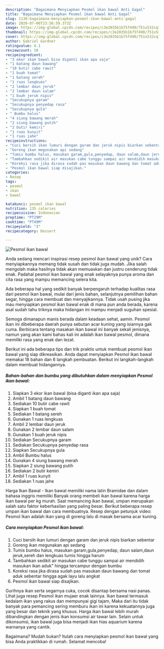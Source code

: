 ```yaml
---
description: "Bagaimana Menyiapkan Pesmol ikan bawal Anti Gagal"
title: "Bagaimana Menyiapkan Pesmol ikan bawal Anti Gagal"
slug: 1138-bagaimana-menyiapkan-pesmol-ikan-bawal-anti-gagal
date: 2020-07-06T23:56:59.373Z
image: https://img-global.cpcdn.com/recipes/c3e2035b1b75f490/751x532cq70/pesmol-ikan-bawal-foto-resep-utama.jpg
thumbnail: https://img-global.cpcdn.com/recipes/c3e2035b1b75f490/751x532cq70/pesmol-ikan-bawal-foto-resep-utama.jpg
cover: https://img-global.cpcdn.com/recipes/c3e2035b1b75f490/751x532cq70/pesmol-ikan-bawal-foto-resep-utama.jpg
author: Gabriel Gardner
ratingvalue: 4.1
reviewcount: 10
recipeingredient:
- "3 ekor ikan bawal bisa diganti ikan apa saja"
- "1 batang daun bawang"
- "10 butir cabe rawit"
- "1 buah tomat"
- "1 batang sereh"
- "1 ruas lengkuas"
- "2 lembar daun jeruk"
- "2 lembar daun salam"
- "1 buah jeruk nipis"
- "Secukupnya garam"
- "Secukupnya penyedap rasa"
- "Secukupnya gula"
- " Bumbu halus"
- "4 siung bawang merah"
- "2 siung bawang putih"
- "2 butir kemiri"
- "1 ruas kunyit"
- "1 ruas jahe"
recipeinstructions:
- "Cuci bersih ikan lumuri dengan garam dan jeruk nipis biarkan sebentar"
- "Goreng ikan megunakan api sedang"
- "Tumis bumbu halus, masukan garam,gula,penyedap, daun salam,daun jeruk,sereh dan lengkuas tumis hingga harum"
- "Tambahkan sedikit air masukan cabe tunggu sampai air mendidih masukan ikan aduk&#34; hingga tercampur dengan bumbu"
- "Koreksi rasa jika dirasa sudah pas masukan daun bawang dan tomat aduk sebentar hingga agak layu lalu angkat"
- "Pesmol ikan bawal siap disajikan."
categories:
- Resep
tags:
- pesmol
- ikan
- bawal

katakunci: pesmol ikan bawal 
nutrition: 135 calories
recipecuisine: Indonesian
preptime: "PT29M"
cooktime: "PT49M"
recipeyield: "3"
recipecategory: Dessert

---
```



![Pesmol ikan bawal](https://img-global.cpcdn.com/recipes/c3e2035b1b75f490/751x532cq70/pesmol-ikan-bawal-foto-resep-utama.jpg)

Anda sedang mencari inspirasi resep pesmol ikan bawal yang unik? Cara menyiapkannya memang tidak susah dan tidak juga mudah. Jika salah mengolah maka hasilnya tidak akan memuaskan dan justru cenderung tidak enak. Padahal pesmol ikan bawal yang enak selayaknya punya aroma dan cita rasa yang mampu memancing selera kita.

Ada beberapa hal yang sedikit banyak berpengaruh terhadap kualitas rasa dari pesmol ikan bawal, mulai dari jenis bahan, selanjutnya pemilihan bahan segar, hingga cara membuat dan menyajikannya. Tidak usah pusing jika mau menyiapkan pesmol ikan bawal enak di mana pun anda berada, karena asal sudah tahu triknya maka hidangan ini mampu menjadi suguhan spesial.

Semoga dimanapun manis berada dalam keadaan sehat, aamin. Pesmol ikan ini dibeberapa daerah punya sebutan acar kuning yang isiannya gak cuma. Berbicara tentang masakan ikan bawal ini banyak sekali jenisnya, namun yang akan kami bahas kali ini adalah ikan bawal pesmol, dimana memiliki rasa yang enak dan lezat.


Berikut ini ada beberapa tips dan trik praktis untuk membuat pesmol ikan bawal yang siap dikreasikan. Anda dapat menyiapkan Pesmol ikan bawal memakai 18 bahan dan 6 langkah pembuatan. Berikut ini langkah-langkah dalam membuat hidangannya.

<!--inarticleads1-->

##### Bahan-bahan dan bumbu yang dibutuhkan dalam menyiapkan Pesmol ikan bawal:

1. Siapkan 3 ekor ikan bawal (bisa diganti ikan apa saja)
1. Ambil 1 batang daun bawang
1. Sediakan 10 butir cabe rawit
1. Siapkan 1 buah tomat
1. Sediakan 1 batang sereh
1. Gunakan 1 ruas lengkuas
1. Ambil 2 lembar daun jeruk
1. Gunakan 2 lembar daun salam
1. Gunakan 1 buah jeruk nipis
1. Sediakan Secukupnya garam
1. Sediakan Secukupnya penyedap rasa
1. Siapkan Secukupnya gula
1. Ambil  Bumbu halus
1. Gunakan 4 siung bawang merah
1. Siapkan 2 siung bawang putih
1. Sediakan 2 butir kemiri
1. Ambil 1 ruas kunyit
1. Sediakan 1 ruas jahe


Harga Ikan Bawal - Ikan bawal memiliki nama latin Bramidae dan dalam bahasa inggris memiliki Banyak orang membeli ikan bawal karena harga ikan bawal per kg murah. Saat memancing ikan bawal, umpan merupakan salah satu faktor keberhasilan yang paling besar. Berikut beberapa resep umpan ikan bawal dan cara membuatnya. Resep dengan petunjuk video: Pesmol Ikan adalah ikan yang di goreng lalu di masak bersama acar kuning. 

<!--inarticleads2-->

##### Cara menyiapkan Pesmol ikan bawal:

1. Cuci bersih ikan lumuri dengan garam dan jeruk nipis biarkan sebentar
1. Goreng ikan megunakan api sedang
1. Tumis bumbu halus, masukan garam,gula,penyedap, daun salam,daun jeruk,sereh dan lengkuas tumis hingga harum
1. Tambahkan sedikit air masukan cabe tunggu sampai air mendidih masukan ikan aduk&#34; hingga tercampur dengan bumbu
1. Koreksi rasa jika dirasa sudah pas masukan daun bawang dan tomat aduk sebentar hingga agak layu lalu angkat
1. Pesmol ikan bawal siap disajikan.


Gurihnya ikan serta segarnya cuka, cocok disantap bersama nasi panas. Lihat juga resep Pesmol ikan mujaer enak lainnya. Ikan bawal termasuk kedalam ikan yang rakus dan mempunyai gigi tajam, Maka dari itu tidak banyak para pemancing sering memburu ikan ini karena kekuatannya juga yang besar dan teknik yang khusus. Harga ikan bawal lebih murah dibandingkan dengan jenis ikan konsumsi air tawar lain. Selain untuk dikonsumsi, ikan bawal juga bisa menjadi ikan hias aquarium karena warnanya yang cantik. 

Bagaimana? Mudah bukan? Itulah cara menyiapkan pesmol ikan bawal yang bisa Anda praktikkan di rumah. Selamat mencoba!
